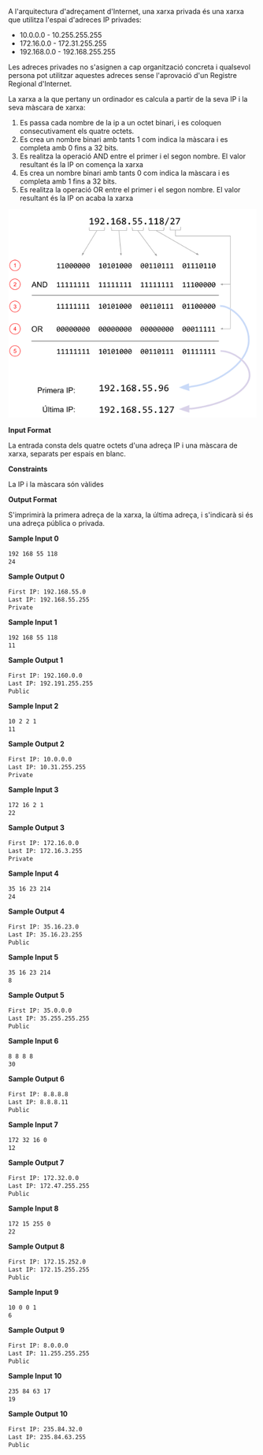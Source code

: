 A l'arquitectura d'adreçament d'Internet, una xarxa privada és una xarxa
que utilitza l'espai d'adreces IP privades:

  - 10.0.0.0 - 10.255.255.255
  - 172.16.0.0 - 172.31.255.255
  - 192.168.0.0 - 192.168.255.255

Les adreces privades no s'asignen a cap organització concreta i
qualsevol persona pot utilitzar aquestes adreces sense l'aprovació d'un
Registre Regional d'Internet.

La xarxa a la que pertany un ordinador es calcula a partir de la seva IP
i la seva màscara de xarxa:

1.  Es passa cada nombre de la ip a un octet binari, i es coloquen
    consecutivament els quatre octets.
2.  Es crea un nombre binari amb tants 1 com indica la màscara i es
    completa amb 0 fins a 32 bits.
3.  Es realitza la operació AND entre el primer i el segon nombre. El
    valor resultant és la IP on comença la xarxa
4.  Es crea un nombre binari amb tants 0 com indica la màscara i es
    completa amb 1 fins a 32 bits.
5.  Es realitza la operació OR entre el primer i el segon nombre. El
    valor resultant és la IP on acaba la xarxa

![image](1556701591-d5c4f2c2f1-netmask.png)

**Input Format**

La entrada consta dels quatre octets d'una adreça IP i una màscara de
xarxa, separats per espais en blanc.

**Constraints**

La IP i la màscara són vàlides

**Output Format**

S'imprimirà la primera adreça de la xarxa, la última adreça, i
s'indicarà si és una adreça pública o privada.

**Sample Input 0**

    192 168 55 118
    24

**Sample Output 0**

    First IP: 192.168.55.0
    Last IP: 192.168.55.255
    Private

**Sample Input 1**

    192 168 55 118
    11

**Sample Output 1**

    First IP: 192.160.0.0
    Last IP: 192.191.255.255
    Public

**Sample Input 2**

    10 2 2 1
    11

**Sample Output 2**

    First IP: 10.0.0.0
    Last IP: 10.31.255.255
    Private

**Sample Input 3**

    172 16 2 1
    22

**Sample Output 3**

    First IP: 172.16.0.0
    Last IP: 172.16.3.255
    Private

**Sample Input 4**

    35 16 23 214
    24

**Sample Output 4**

    First IP: 35.16.23.0
    Last IP: 35.16.23.255
    Public

**Sample Input 5**

    35 16 23 214
    8

**Sample Output 5**

    First IP: 35.0.0.0
    Last IP: 35.255.255.255
    Public

**Sample Input 6**

    8 8 8 8
    30

**Sample Output 6**

    First IP: 8.8.8.8
    Last IP: 8.8.8.11
    Public

**Sample Input 7**

    172 32 16 0
    12

**Sample Output 7**

    First IP: 172.32.0.0
    Last IP: 172.47.255.255
    Public

**Sample Input 8**

    172 15 255 0
    22

**Sample Output 8**

    First IP: 172.15.252.0
    Last IP: 172.15.255.255
    Public

**Sample Input 9**

    10 0 0 1
    6

**Sample Output 9**

    First IP: 8.0.0.0
    Last IP: 11.255.255.255
    Public

**Sample Input 10**

    235 84 63 17
    19

**Sample Output 10**

    First IP: 235.84.32.0
    Last IP: 235.84.63.255
    Public
